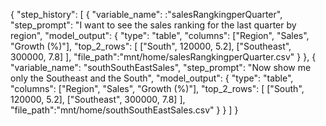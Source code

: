 {
"step_history": [
{
"variable_name": :"salesRangkingperQuarter",
"step_prompt": "I want to see the sales ranking for the last quarter by region",
"model_output": {
"type": "table",
"columns": ["Region", "Sales", "Growth (%)"],
"top_2_rows": [
["South", 120000, 5.2],
["Southeast", 300000, 7.8]
],
"file_path":"mnt/home/salesRangkingperQuarter.csv"
}
},
{
"variable_name": "southSouthEastSales",
"step_prompt": "Now show me only the Southeast and the South",
"model_output": {
"type": "table",
"columns": ["Region", "Sales", "Growth (%)"],
"top_2_rows": [
["South", 120000, 5.2],
["Southeast", 300000, 7.8]
],
"file_path":"mnt/home/southSouthEastSales.csv"
}
}
]
}
